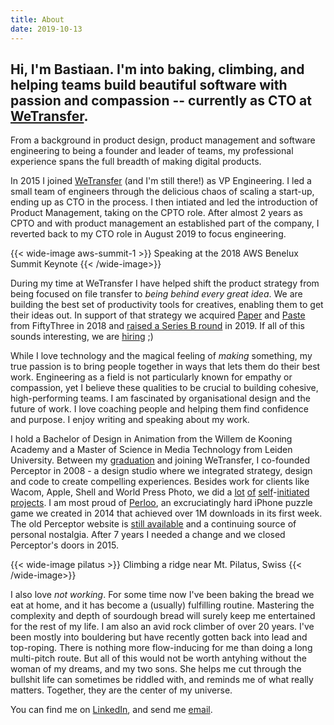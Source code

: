 ```yaml
---
title: About
date: 2019-10-13
---
```


## **Hi, I'm Bastiaan.** I'm into baking, climbing, and helping teams build beautiful software with passion and compassion -- currently as CTO at [WeTransfer](https://wetransfer.com). 

From a background in product design, product management and software engineering to being a founder and leader of teams, my professional experience spans the full breadth of making digital products. 

In 2015 I joined [WeTransfer](https://wetransfer.com) (and I'm still there!) as VP Engineering. I led a small team of engineers through the delicious chaos of scaling a start-up, ending up as CTO in the process. I then intiated and led the introduction of Product Management, taking on the CPTO role. After almost 2 years as CPTO and with product management an established part of the company, I reverted back to my CTO role in August 2019 to focus engineering. 

{{< wide-image aws-summit-1 >}}
    Speaking at the 2018 AWS Benelux Summit Keynote
{{< /wide-image>}}

During my time at WeTransfer I have helped shift the product strategy from being focused on file transfer to _being behind every great idea_. We are building the best set of productivity tools for creatives, enabling them to get their ideas out. In support of that strategy we acquired [Paper](http://paper.bywetransfer.com) and [Paste](https://paste.bywetransfer.com/) from FiftyThree in 2018 and [raised a Series B round](https://techcrunch.com/2019/08/19/wetransfer-cash/) in 2019. If all of this sounds interesting, we are [hiring](https://wetransfer.homerun.co) ;)

While I love technology and the magical feeling of _making_ something, my true passion is to bring people together in ways that lets them do their best work. Engineering as a field is not particularly known for empathy or compassion, yet I believe these qualities to be crucial to building cohesive, high-performing teams. I am fascinated by organisational design and the future of work. I love coaching people and helping them find confidence and purpose. I enjoy writing and speaking about my work.

I hold a Bachelor of Design in Animation from the Willem de Kooning Academy and a Master of Science in Media Technology from Leiden University. Between my [graduation](https://vimeo.com/50470860 "Leagues: my graduation film about hope, perseverance and unfulfilled love") and joining WeTransfer, I co-founded Perceptor in 2008 - a design studio where we integrated strategy, design and code to create compelling experiences. Besides work for clients like Wacom, Apple, Shell and World Press Photo, we did a [lot](http://www.yournameingum.com/ "Your name in Gum lets you write your name - or anything else - in 3 varieties of gum.") [of](https://www.youtube.com/watch?v=hnXotUEVL5I "Youtube review of Untime, a minimalistic iPhone timer we created") [self](http://www.crowdpilot.me/ "Crowdpilot, a social experiment that lets you crowdsource your conversations")-[initiated](https://vimeo.com/41006475 "Zzing, an informal musical instrument inspired by singing glasses") [projects](https://vimeo.com/45443330 "The 2-bit theremin is an informal instrument that blends the interaction of the original Theremin with the aural aesthetics of distorted digital circuitry"). I am most proud of [Perloo](https://www.engadget.com/2014/02/24/perloo-is-a-free-physics-based-puzzler-that-is-clever-and-engagi "Engadget review of our iPhone game Perloo"), an excruciatingly hard iPhone puzzle game we created in 2014 that achieved over 1M downloads in its first week. The old Perceptor website is [still available](http://perceptor.nl/) and a continuing source of personal nostalgia. After 7 years I needed a change and we closed Perceptor's doors in 2015.

{{< wide-image pilatus >}}
    Climbing a ridge near Mt. Pilatus, Swiss
{{< /wide-image>}}

I also love _not working_. For some time now I've been baking the bread we eat at home, and it has become a (usually) fulfilling routine. Mastering the complexity and depth of sourdough bread will surely keep me entertained for the rest of my life. I am also an avid rock climber of over 20 years. I've been mostly into bouldering but have recently gotten back into lead and top-roping. There is nothing more flow-inducing for me than doing a long multi-pitch route. But all of this would not be worth antyhing without the woman of my dreams, and my two sons. She helps me cut through the bullshit life can sometimes be riddled with, and reminds me of what really matters. Together, they are the center of my universe.

You can find me on [LinkedIn](https://www.linkedin.com/in/bastiaanterhorst/), and send me [email](mailto:hi@bastiaan.cc).